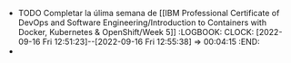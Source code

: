 - TODO Completar la úlima semana de [[IBM Professional Certificate of DevOps and Software Engineering/Introduction to Containers with Docker, Kubernetes & OpenShift/Week 5]]
  :LOGBOOK:
  CLOCK: [2022-09-16 Fri 12:51:23]--[2022-09-16 Fri 12:55:38] =>  00:04:15
  :END:
-